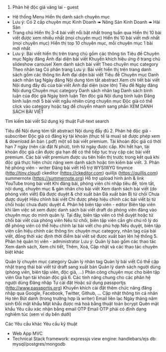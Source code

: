 1. Phân hệ độc giả vãng lai - guest
- Hệ thống Menu
Hiển thị danh sách chuyên mục
- Lưu ý:
Có 2 cấp chuyên mục
Kinh Doanh ➠ Nông Sản
Kinh Doanh ➠ Hải Sản
- Trang chủ
Hiển thị 3-4 bài viết nổi bật nhất trong tuần qua
Hiển thị 10 bài viết được xem nhiều nhất (mọi chuyên mục)
Hiển thị 10 bài viết mới nhất (mọi chuyên mục)
Hiển thị top 10 chuyên mục, mỗi chuyên mục 1 bài mới nhất
- Lưu ý: Bài viết hiển thị trên trang chủ gồm các thông tin
Tiêu đề
Chuyên mục
Ngày đăng
Ảnh đại diện bài viết
Khuyến khích hiệu ứng ở trang chủ
slideshow
carousel
Xem danh sách bài viết
Theo chuyên mục category
Theo nhãn tag
Có phân trang
Lưu ý: Bài viết hiển thị trên trang danh sách gồm các thông tin
Ảnh đại diện bài viết
Tiêu đề
Chuyên mục
Danh sách nhãn tag
Ngày đăng
Nội dung tóm tắt abstract
Xem chi tiết bài viết
Nội dung đầy đủ của bài viết
Ảnh đại diện (size lớn)
Tiêu đề
Ngày đăng
Nội dung
Chuyên mục category
Danh sách nhãn tag
Danh sách bình luận của độc giả
Ngày bình luận
Tên độc giả
Nội dung bình luận
Đăng bình luận mới
5 bài viết ngẫu nhiên cùng chuyên mục
Độc giả có thể click vào category hoặc tag để chuyển nhanh sang phần XEM DANH SÁCH BÀI VIẾT

Tìm kiếm bài viết
Sử dụng kỹ thuật Full-text search

Tiêu đề
Nội dung tóm tắt abstract
Nội dung đầy đủ
2. Phân hệ độc giả - subscriber
Độc giả có đăng ký tài khoản (thực tế là mua) sẽ được phép xem & download ấn bản (.pdf) một số bài viết premium.
Tài khoản độc giả có thời hạn 7 ngày (nên cài đặt N phút), tính từ ngày được cấp.
Khi hết hạn, tài khoản độc giả cần được gia hạn để có thể tiếp tục truy cập các bài viết premium.
Các bài viết premium được ưu tiên hiển thị trước trong kết quả khi độc giả thực hiện chức năng xem danh sách hoặc tìm kiếm bài viết.
3. Phân hệ phóng viên - writer
Đăng bài viết
Hỗ trợ WYSIWYG
tinymce (http://tiny.cloud)
ckeditor (https://ckeditor.com)
quilljs (https://quilljs.com)
summernote (https://summernote.org)
Hỗ trợ upload hình ảnh & link YouTube trong bài viết
Khi đăng bài, phóng viên chỉ nhập tiêu đề, tóm tắt, nội dung, chuyên mục & gán nhãn cho bài viết
Xem danh sách bài viết (do phóng viên viết)
Đã được duyệt & chờ xuất bản
Đã xuất bản
Bị từ chối
Chưa được duyệt
Hiệu chỉnh bài viết
Chi được phép hiệu chỉnh các bài viết bị từ chối hoặc chưa được duyệt
4. Phân hệ biên tập viên - editor
Biên tập viên khi làm việc sẽ xem được danh sách bài viết draft do phóng viên đăng vào chuyên mục do mình quản lý.
Tại đây, biên tập viên có thể duyệt hoặc từ chối bài viết của phóng viên
Nếu từ chối, biên tập viên cần ghi chú rõ lý do để phóng viên có thể hiệu chỉnh lại bài viết cho phù hợp
Nếu duyệt, biên tập viên cần hiệu chỉnh các thông tin: chuyên mục category, nhãn tag của bài viết, đồng thời xác định thời điểm bài viết sẽ được xuất bản lên hệ thống
5. Phân hệ quản trị viên - administrator
Lưu ý: Quản lý bao gồm các thao tác Xem danh sách, Xem chi tiết, Thêm, Xoá, Cập nhật và các thao tác chuyên biệt khác

Quản lý chuyên mục category
Quản lý nhãn tag
Quản lý bài viết
Có thể cập nhật trạng thái bài viết từ draft sang xuất bản
Quản lý danh sách người dùng (phóng viên, biên tập viên, độc giả, …)
Phân công chuyên mục cho biên tập viên
Gia hạn tài khoản độc giả
6. Các tính năng chung cho các phân hệ người dùng
Đăng nhập
Tự cài đặt
Hoặc sử dụng passportjs (http://www.passportjs.org)
Khuyến khích cài đặt thêm chức năng đăng nhập qua Google, Facebook, Twitter, Github, …
Cập nhật thông tin cá nhân
Họ tên
Bút danh (trong trường hợp là writer)
Email liên lạc
Ngày tháng năm sinh
Đổi mật khẩu
Mật khẩu được mã hoá bằng thuật toán bcrypt
Quên mật khẩu
Yêu cầu xác nhận bằng email OTP
Email OTP phải có định dạng nghiêm túc (xem ví dụ bên dưới)



Các Yêu cầu khác
Yêu cầu kỹ thuật
- Web App MVC
- Technical Stack
framework: expressjs
view engine: handlebars/ejs
db: mysql/postgres/mongodb